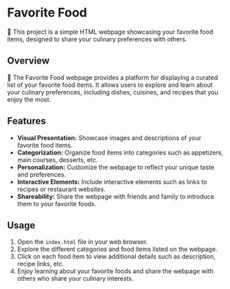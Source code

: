 # Favorite Food

🍔 This project is a simple HTML webpage showcasing your favorite food items, designed to share your culinary preferences with others.

## Overview

🍕 The Favorite Food webpage provides a platform for displaying a curated list of your favorite food items. It allows users to explore and learn about your culinary preferences, including dishes, cuisines, and recipes that you enjoy the most.

## Features

- **Visual Presentation:** Showcase images and descriptions of your favorite food items.
- **Categorization:** Organize food items into categories such as appetizers, main courses, desserts, etc.
- **Personalization:** Customize the webpage to reflect your unique taste and preferences.
- **Interactive Elements:** Include interactive elements such as links to recipes or restaurant websites.
- **Shareability:** Share the webpage with friends and family to introduce them to your favorite foods.

## Usage

1. Open the `index.html` file in your web browser.
2. Explore the different categories and food items listed on the webpage.
3. Click on each food item to view additional details such as description, recipe links, etc.
4. Enjoy learning about your favorite foods and share the webpage with others who share your culinary interests.

